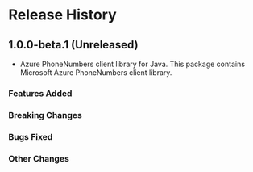 # Release History

## 1.0.0-beta.1 (Unreleased)

- Azure PhoneNumbers client library for Java. This package contains Microsoft Azure PhoneNumbers client library.

### Features Added

### Breaking Changes

### Bugs Fixed

### Other Changes
